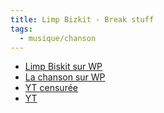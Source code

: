 ```yaml
---
title: Limp Bizkit - Break stuff
tags:
  - musique/chanson
---
```


- [Limp Biskit sur WP](https://en.wikipedia.org/wiki/Limp_Bizkit)
- [La chanson sur WP](https://en.wikipedia.org/wiki/Break_Stuff)
- [YT censurée](https://fr.wikipedia.org/wiki/Blink-182)
- [YT](https://www.youtube.com/watch?v=SibnQt-oh2g)
